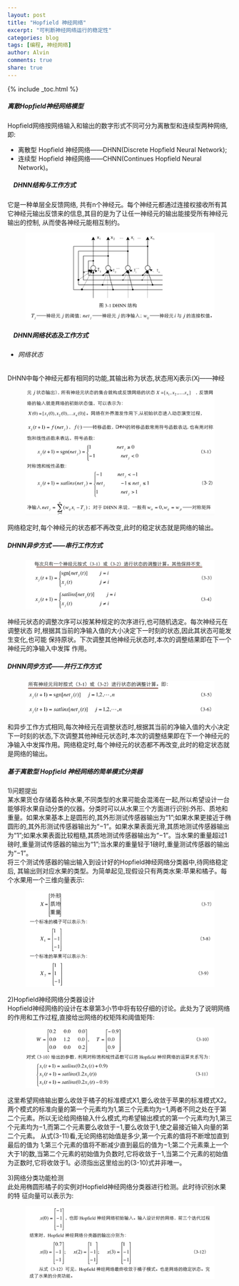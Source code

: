 ```yaml
---
layout: post
title: "Hopfield 神经网络"
excerpt: "可判断神经网络运行的稳定性"
categories: blog
tags: [编程, 神经网络]
author: Alvin
comments: true
share: true
---
```

{% include _toc.html %}


##### 离散Hopfield神经网络模型   

Hopfield网络按网络输入和输出的数字形式不同可分为离散型和连续型两种网络,即:  
  
- 离散型 Hopfield 神经网络——DHNN(Discrete Hopfield Neural Network);  
- 连续型 Hopfield 神经网络——CHNN(Continues Hopfield Neural Network)。  

##### &nbsp;&nbsp;&nbsp;&nbsp;DHNN结构与工作方式  
它是一种单层全反馈网络, 共有n个神经元。每个神经元都通过连接权接收所有其它神经元输出反馈来的信息,其目的是为了让任一神经元的输出能接受所有神经元输出的控制, 从而使各神经元能相互制约。 
<figure >
<img src="/postimage/AI3/h1.png" >
</figure>

##### &nbsp;&nbsp;&nbsp;&nbsp;DHNN网络状态及工作方式   
- ###### 网络状态   
DHNN中每个神经元都有相同的功能,其输出称为状态,状态用Xj表示(Xj——神经
<figure >
<img src="/postimage/AI3/h2.png" >
</figure>  
网络稳定时,每个神经元的状态都不再改变,此时的稳定状态就是网络的输出。   

##### DHNN异步方式 ——串行工作方式  
<figure >
<img src="/postimage/AI3/h3.png" >
</figure>
神经元状态的调整次序可以按某种规定的次序进行,也可随机选定。每次神经元在调整状态 时,根据其当前的净输入值的大小决定下一时刻的状态,因此其状态可能发生变化,也可能 保持原状。下次调整其他神经元状态时,本次的调整结果即在下一个神经元的净输入中发挥 作用。  
 
##### DHNN同步方式——并行工作方式  
<figure >
<img src="/postimage/AI3/h4.png" >
</figure>   
和异步工作方式相同,每次神经元在调整状态时,根据其当前的净输入值的大小决定下一时刻的状态,下次调整其他神经元状态时,本次的调整结果即在下一个神经元的净输入中发挥作用。网络稳定时,每个神经元的状态都不再改变,此时的稳定状态就是网络的输出。  

##### 基于离散型 Hopfield 神经网络的简单模式分类器  
1)问题提出  
某水果货仓存储着各种水果,不同类型的水果可能会混淆在一起,所以希望设计一台
能够将水果自动分类的仪器。分类时可以从水果三个方面进行识别:外形、质地和重量。如果水果基本上是圆形的,其外形测试传感器输出为“1”;如果水果更接近于椭圆形的,其外形测试传感器输出为“−1”。如果水果表面光滑,其质地测试传感器输出为“1”;如果水果表面比较粗糙,其质地测试传感器输出为“−1”。当水果的重量超过1 磅时,重量测试传感器的输出为“1”;当水果的重量轻于1磅时,重量测试传感器的输出为“−1”。  
将三个测试传感器的输出输入到设计好的Hopfield神经网络分类器中,待网络稳定后, 其输出则对应水果的类型。为简单起见,现假设只有两类水果:苹果和橘子。每个水果用一个三维向量表示:  
<figure >
<img src="/postimage/AI3/h5.png" >
</figure>   

2)Hopfield神经网络分类器设计   
Hopfield神经网络的设计在本章第3小节中将有较仔细的讨论。此处为了说明网络的作用和工作过程,直接给出网络的权矩阵和阈值矩阵:  
<figure >
<img src="/postimage/AI3/h6.png" >
</figure>  
这里希望网络输出要么收敛于橘子的标准模式X1,要么收敛于苹果的标准模式X2。两个模式的标准向量的第一个元素均为1,第三个元素均为−1,两者不同之处在于第二个元素。所以无论给网络输入什么模式,均希望输出模式的第一个元素均为1,第三个元素均为−1,而第二个元素要么收敛于−1,要么收敛于1,使之最接近输入向量的第二个元素。  
从式(3-11)看,无论网络初始值是多少,第一个元素的值将不断增加直到最后的值为 1;第三个元素的值将不断减少直到最后的值为−1;第二个元素乘上一个大于1的数,当第二个元素的初始值为负数时,它将收敛于−1,当第二个元素的初始值为正数时,它将收敛于1。必须指出这里给出的(3-10)式并非唯一。 

3)网络分类功能检测  
此处用椭圆形橘子的实例对Hopfield神经网络分类器进行检测。此时待识别水果的特 征向量可以表示为:   
<figure >
<img src="/postimage/AI3/h7.png">
</figure>








&nbsp;   
&nbsp;  

<!-- 多说评论框 start -->
<div class="ds-thread" data-thread-key="HOPFIELD" data-title="HOPFIELD" ></div>
<!-- 多说评论框 end -->
<!-- 多说公共JS代码 start (一个网页只需插入一次) -->
<script type="text/javascript">
var duoshuoQuery = {short_name:"goaheadalvin"};
(function() {
var ds = document.createElement('script');
ds.type = 'text/javascript';ds.async = true;
ds.src = (document.location.protocol == 'https:' ? 'https:' : 'http:') + '//static.duoshuo.com/embed.js';
ds.charset = 'UTF-8';
(document.getElementsByTagName('head')[0] 
|| document.getElementsByTagName('body')[0]).appendChild(ds);
})();
</script>
<!-- 多说公共JS代码 end -->